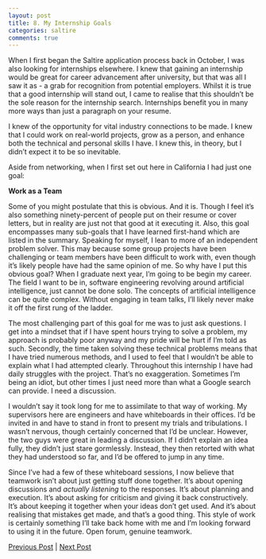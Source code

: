 ```yaml
---
layout: post
title: 8. My Internship Goals
categories: saltire
comments: true
---
```


When I first began the Saltire application process back in October, I was also looking for internships elsewhere. I knew that gaining an internship would be great for career advancement after university, but that was all I saw it as - a grab for recognition from potential employers. Whilst it is true that a good internship will stand out, I came to realise that this shouldn’t be the sole reason for the internship search. Internships benefit you in many more ways than just a paragraph on your resume. 

I knew of the opportunity for vital industry connections to be made. I knew that I could work on real-world projects, grow as a person, and enhance both the technical and personal skills I have. I knew this, in theory, but I didn’t expect it to be so inevitable. 

Aside from networking, when I first set out here in California I had just one goal:

**Work as a Team**

Some of you might postulate that this is obvious. And it is. Though I feel it’s also something ninety-percent of people put on their resume or cover letters, but in reality are just not that good at it executing it. Also, this goal encompasses many sub-goals that I have learned first-hand which are listed in the summary. Speaking for myself, I lean to more of an independent problem solver. This may because some group projects have been challenging or team members have been difficult to work with, even though it’s likely people have had the same opinion of me. So why have I put this obvious goal? When I graduate next year, I’m going to be begin my career. The field I want to be in, software engineering revolving around artificial intelligence, just cannot be done solo. The concepts of artificial intelligence can be quite complex. Without engaging in team talks, I’ll likely never make it off the first rung of the ladder.

The most challenging part of this goal for me was to just ask questions. I get into a mindset that if I have spent hours trying to solve a problem, my approach is probably poor anyway and my pride will be hurt if I’m told as such. Secondly, the time taken solving these technical problems means that I have tried numerous methods, and I used to feel that I wouldn’t be able to explain what I had attempted clearly. Throughout this internship I have had daily struggles with the project. That’s no exaggeration. Sometimes I’m being an idiot, but other times I just need more than what a Google search can provide. I need a discussion.

I wouldn’t say it took long for me to assimilate to that way of working. My supervisors here are engineers and have whiteboards in their offices. I’d be invited in and have to stand in front to present my trials and tribulations. I wasn’t nervous, though certainly concerned that I’d be unclear. However, the two guys were great in leading a discussion. If I didn’t explain an idea fully, they didn’t just stare gormlessly. Instead, they then retorted with what they had understood so far, and I’d be offered to jump in any time. 

Since I’ve had a few of these whiteboard sessions, I now believe that teamwork isn’t about just getting stuff done together. It’s about opening discussions and *actually listening* to the responses. It’s about planning and execution. It’s about asking for criticism and giving it back constructively. It’s about keeping it together when your ideas don’t get used. And it’s about realising that mistakes get made, and that’s a good thing. This style of work is certainly something I’ll take back home with me and I’m looking forward to using it in the future. Open forum, genuine teamwork.


[Previous Post](saltireseven.html) | [Next Post](saltirenine.html)
